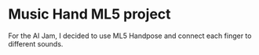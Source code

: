 # Music Hand ML5 project

For the AI Jam, I decided to use ML5 Handpose and connect each finger to different sounds. 
